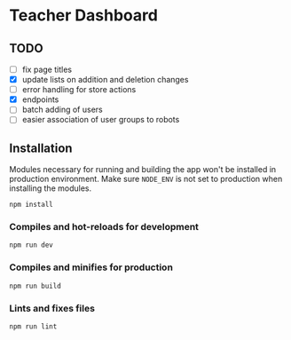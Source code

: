 # Teacher Dashboard

## TODO

- [ ] fix page titles
- [x] update lists on addition and deletion changes
- [ ] error handling for store actions
- [x] endpoints
- [ ] batch adding of users
- [ ] easier association of user groups to robots

## Installation
Modules necessary for running and building the app won't be installed in production environment.
Make sure `NODE_ENV` is not set to production when installing the modules.
```
npm install
```

### Compiles and hot-reloads for development
```
npm run dev
```

### Compiles and minifies for production
```
npm run build
```

### Lints and fixes files
```
npm run lint
```
